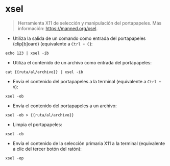 # xsel

> Herramienta X11 de selección y manipulación del portapapeles.
> Más información: <https://manned.org/xsel>.

- Utiliza la salida de un comando como entrada del portapapeles (clip[b]oard) (equivalente a `Ctrl + C`):

`echo 123 | xsel -ib`

- Utiliza el contenido de un archivo como entrada del portapapeles:

`cat {{ruta/al/archivo}} | xsel -ib`

- Envía el contenido del portapapeles a la terminal (equivalente a `Ctrl + V`):

`xsel -ob`

- Envía el contenido del portapapeles a un archivo:

`xsel -ob > {{ruta/al/archivo}}`

- Limpia el portapapeles:

`xsel -cb`

- Envía el contenido de la selección primaria X11 a la terminal (equivalente a clic del tercer botón del ratón):

`xsel -op`
